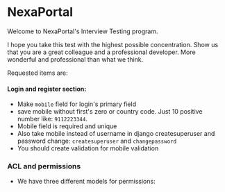 NexaPortal
===

Welcome to NexaPortal's Interview Testing program.

I hope you take this test with the highest possible concentration. Show us that you are a great colleague and a professional developer. More wonderful and professional than what we think.

Requested items are:

#### Login and register section:
- Make `mobile` field for login's primary field
- save mobile without first's zero or country code. Just 10 positive number like: `9112223344`.
- Mobile field is required and unique
- Also take mobile instead of username in django createsuperuser and password change: `createsuperuser` and `changepassword`
- You should create validation for mobile validation

### ACL and permissions
- We have three different models for permissions:

```python

```